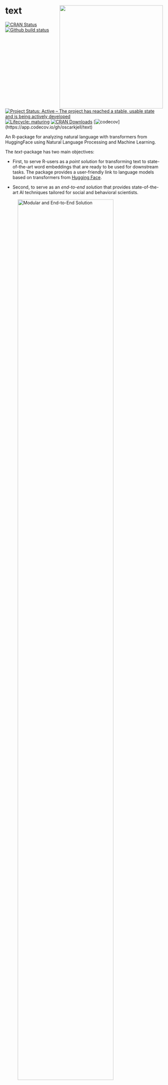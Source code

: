 
<!-- README.md is generated from README.Rmd. Please edit that file -->

# text <img src="man/figures/text_logo_animation.gif" align="right" alt="" width="330" />

<!-- badges: start -->

[![CRAN
Status](https://www.r-pkg.org/badges/version/text)](https://CRAN.R-project.org/package=text)
[![Github build
status](https://github.com/oscarkjell/text/workflows/R-CMD-check/badge.svg)](https://github.com/oscarkjell/text/actions)
[![Project Status: Active – The project has reached a stable, usable
state and is being actively
developed](https://www.repostatus.org/badges/latest/active.svg)](https://www.repostatus.org/#active)
[![Lifecycle:
maturing](https://img.shields.io/badge/lifecycle-maturing-blue.svg)](https://lifecycle.r-lib.org/articles/stages.html#maturing-1)
[![CRAN
Downloads](https://cranlogs.r-pkg.org/badges/grand-total/text)](https://CRAN.R-project.org/package=text)
[![codecov](https://codecov.io/gh/oscarkjell/text/branch/master/graph/badge.svg?)](https://app.codecov.io/gh/oscarkjell/text)

<!-- badges: end -->

An R-package for analyzing natural language with transformers from
HuggingFace using Natural Language Processing and Machine Learning.

The *text*-package has two main objectives:

-   First, to serve R-users as a *point solution* for transforming text
    to state-of-the-art word embeddings that are ready to be used for
    downstream tasks. The package provides a user-friendly link to
    language models based on transformers from [Hugging
    Face](https://huggingface.co/).

-   Second, to serve as an *end-to-end solution* that provides
    state-of-the-art AI techniques tailored for social and behavioral
    scientists.

<figure>
<img src="man/figures/modular_end_solution.png" style="width:85.0%"
alt="Modular and End-to-End Solution" />
<figcaption aria-hidden="true">Modular and End-to-End
Solution</figcaption>
</figure>

*Text* is created through a collaboration between psychology and
computer science to address research needs and ensure state-of-the-art
techniques. It provides powerful functions tailored to test research
hypotheses in social and behavior sciences for both relatively small and
large datasets. *Text* is continuously tested on Ubuntu, Mac OS and
Windows using the latest stable R version.

[Tutorial paper](https://psyarxiv.com/293kt/)

### Short installation guide

Most users simply need to run below installation code. For those
experiencing problems or want more alternatives, please see the
[Extended Installation
Guide](https://www.r-text.org/articles/huggingface_in_r_extended_installation_guide.html/).

For the text-package to work, you first have to install the text-package
in R, and then make it work with text required python packages.

1.  Install text-version (at the moment the second step only works using
    the development version of text from GitHub).

[GitHub](https://github.com/) development version:

``` r
# install.packages("devtools")
devtools::install_github("oscarkjell/text")
```

[CRAN](https://CRAN.R-project.org/package=text) version:

``` r
install.packages("text")
```

2.  Install and initialize text required python packages:

``` r
library(text)

# Install text required python packages in a conda environment (with defaults).
textrpp_install()

# Initialize the installed conda environment.
# save_profile = TRUE saves the settings so that you don't have to run textrpp_initialize() after restarting R. 
textrpp_initialize(save_profile = TRUE)
```

### Point solution for transforming text to embeddings

Recent significant advances in NLP research have resulted in improved
representations of human language (i.e., language models). These
language models have produced big performance gains in tasks related to
understanding human language. Text are making these SOTA models easily
accessible through an interface to
[HuggingFace](https://huggingface.co/docs/transformers/index) in Python.

``` r
library(text)
# Transform the text data to BERT word embeddings
wordembeddings <- textEmbed(Language_based_assessment_data_8, 
                            model = 'bert-base-uncased')
```

*Text* provides many of the contemporary state-of-the-art language
models that are based on deep learning to model word order and context.
Multilingual language models can also represent several languages;
multilingual BERT comprises *104 different languages*.

*Table 1. Some of the available language models*

| Models                         | References                                               | Layers | Dimensions | Language                                                                             |
|:-------------------------------|:---------------------------------------------------------|:-------|:-----------|:-------------------------------------------------------------------------------------|
| ‘bert-base-uncased’            | [Devlin et al. 2019](https://aclanthology.org/N19-1423/) | 12     | 768        | English                                                                              |
| ‘roberta-base’                 | [Liu et al. 2019](https://arxiv.org/abs/1907.11692)      | 12     | 768        | English                                                                              |
| ‘distilbert-base-cased’        | [Sahn et al., 2019](https://arxiv.org/abs/1910.01108)    | 6      | 768        | English                                                                              |
| ‘bert-base-multilingual-cased’ | [Devlin et al. 2019](https://aclanthology.org/N19-1423/) | 12     | 768        | [104 top languages at Wikipedia](https://meta.wikimedia.org/wiki/List_of_Wikipedias) |
| ‘xlm-roberta-large’            | [Liu et al](https://arxiv.org/pdf/1907.11692.pdf)        | 24     | 1024       | [100 language](https://huggingface.co/docs/transformers/multilingual)                |

See [HuggingFace](https://huggingface.co/models/) for a more
comprehensive list of models.

### An end-to-end package

*Text* also provides functions to analyse the word embeddings with
well-tested machine learning algorithms and statistics. The focus is to
analyze and visualize text, and their relation to other text or
numerical variables. An example is functions plotting statistically
significant words in the word embedding space.

``` r
library(text) 
# Use data (DP_projections_HILS_SWLS_100) that have been pre-processed with the textProjectionData function; the preprocessed test-data included in the package is called: DP_projections_HILS_SWLS_100
plot_projection <- textProjectionPlot(
  word_data = DP_projections_HILS_SWLS_100,
  y_axes = TRUE,
  title_top = " Supervised Bicentroid Projection of Harmony in life words",
  x_axes_label = "Low vs. High HILS score",
  y_axes_label = "Low vs. High SWLS score",
  position_jitter_hight = 0.5,
  position_jitter_width = 0.8
)
plot_projection
#> $final_plot
```

<img src="man/figures/README-DPP_plot-1.png" width="100%" />

    #> 
    #> $description
    #> [1] "INFORMATION ABOUT THE PROJECTION type = textProjection words = $ wordembeddings = Information about the embeddings. textEmbedLayersOutput:  model: bert-base-uncased ;  layers: 11 12 . Warnings from python:  Some weights of the model checkpoint at bert-base-uncased were not used when initializing BertModel: ['cls.seq_relationship.bias', 'cls.seq_relationship.weight', 'cls.predictions.transform.LayerNorm.bias', 'cls.predictions.transform.dense.bias', 'cls.predictions.decoder.weight', 'cls.predictions.bias', 'cls.predictions.transform.LayerNorm.weight', 'cls.predictions.transform.dense.weight']\n- This IS expected if you are initializing BertModel from the checkpoint of a model trained on another task or with another architecture (e.g. initializing a BertForSequenceClassification model from a BertForPreTraining model).\n- This IS NOT expected if you are initializing BertModel from the checkpoint of a model that you expect to be exactly identical (initializing a BertForSequenceClassification model from a BertForSequenceClassification model).\n\n textEmbedLayerAggregation: layers =  11 12 aggregate_layers =  concatenate aggregate_tokens =  mean tokens_select =   tokens_deselect =   single_wordembeddings = Information about the embeddings. textEmbedLayersOutput:  model: bert-base-uncased layers: 11 12 . textEmbedLayerAggregation: layers =  11 12 aggregate_layers =  concatenate aggregate_tokens =  mean tokens_select =   tokens_deselect =   x = $ y = $ pca =  aggregation =  mean split =  quartile word_weight_power = 1 min_freq_words_test = 0 Npermutations = 1e+06 n_per_split = 1e+05 type = textProjection words = Language_based_assessment_data_3_100 wordembeddings = Information about the embeddings. textEmbedLayersOutput:  model: bert-base-uncased ;  layers: 11 12 . Warnings from python:  Some weights of the model checkpoint at bert-base-uncased were not used when initializing BertModel: ['cls.seq_relationship.bias', 'cls.seq_relationship.weight', 'cls.predictions.transform.LayerNorm.bias', 'cls.predictions.transform.dense.bias', 'cls.predictions.decoder.weight', 'cls.predictions.bias', 'cls.predictions.transform.LayerNorm.weight', 'cls.predictions.transform.dense.weight']\n- This IS expected if you are initializing BertModel from the checkpoint of a model trained on another task or with another architecture (e.g. initializing a BertForSequenceClassification model from a BertForPreTraining model).\n- This IS NOT expected if you are initializing BertModel from the checkpoint of a model that you expect to be exactly identical (initializing a BertForSequenceClassification model from a BertForSequenceClassification model).\n\n textEmbedLayerAggregation: layers =  11 12 aggregate_layers =  concatenate aggregate_tokens =  mean tokens_select =   tokens_deselect =   single_wordembeddings = Information about the embeddings. textEmbedLayersOutput:  model: bert-base-uncased layers: 11 12 . textEmbedLayerAggregation: layers =  11 12 aggregate_layers =  concatenate aggregate_tokens =  mean tokens_select =   tokens_deselect =   x = Language_based_assessment_data_3_100 y = Language_based_assessment_data_3_100 pca =  aggregation =  mean split =  quartile word_weight_power = 1 min_freq_words_test = 0 Npermutations = 1e+06 n_per_split = 1e+05 type = textProjection words = harmonywords wordembeddings = Information about the embeddings. textEmbedLayersOutput:  model: bert-base-uncased ;  layers: 11 12 . Warnings from python:  Some weights of the model checkpoint at bert-base-uncased were not used when initializing BertModel: ['cls.seq_relationship.bias', 'cls.seq_relationship.weight', 'cls.predictions.transform.LayerNorm.bias', 'cls.predictions.transform.dense.bias', 'cls.predictions.decoder.weight', 'cls.predictions.bias', 'cls.predictions.transform.LayerNorm.weight', 'cls.predictions.transform.dense.weight']\n- This IS expected if you are initializing BertModel from the checkpoint of a model trained on another task or with another architecture (e.g. initializing a BertForSequenceClassification model from a BertForPreTraining model).\n- This IS NOT expected if you are initializing BertModel from the checkpoint of a model that you expect to be exactly identical (initializing a BertForSequenceClassification model from a BertForSequenceClassification model).\n\n textEmbedLayerAggregation: layers =  11 12 aggregate_layers =  concatenate aggregate_tokens =  mean tokens_select =   tokens_deselect =   single_wordembeddings = Information about the embeddings. textEmbedLayersOutput:  model: bert-base-uncased layers: 11 12 . textEmbedLayerAggregation: layers =  11 12 aggregate_layers =  concatenate aggregate_tokens =  mean tokens_select =   tokens_deselect =   x = hilstotal y = swlstotal pca =  aggregation =  mean split =  quartile word_weight_power = 1 min_freq_words_test = 0 Npermutations = 1e+06 n_per_split = 1e+05 INFORMATION ABOUT THE PLOT word_data = word_data k_n_words_to_test = FALSE min_freq_words_test = 1 min_freq_words_plot = 1 plot_n_words_square = 3 plot_n_words_p = 5 plot_n_word_extreme = 5 plot_n_word_frequency = 5 plot_n_words_middle = 5 y_axes = TRUE p_alpha = 0.05 p_adjust_method = none bivariate_color_codes = #398CF9 #60A1F7 #5dc688 #e07f6a #EAEAEA #40DD52 #FF0000 #EA7467 #85DB8E word_size_range = 3 - 8 position_jitter_hight = 0.5 position_jitter_width = 0.8 point_size = 0.5 arrow_transparency = 0.5 points_without_words_size = 0.2 points_without_words_alpha = 0.2 legend_x_position = 0.02 legend_y_position = 0.02 legend_h_size = 0.2 legend_w_size = 0.2 legend_title_size = 7 legend_number_size = 2"
    #> 
    #> $processed_word_data
    #> # A tibble: 583 × 32
    #>    words   x_plotted p_values_x n_g1.x n_g2.x y_plotted p_values_y n_g1.y n_g2.y
    #>    <chr>       <dbl>      <dbl>  <dbl>  <dbl>     <dbl>      <dbl>  <dbl>  <dbl>
    #>  1 able        1.42      0.194       0      1     2.99  0.0000181       0      0
    #>  2 accept…     0.732     0.451      -1      1     1.40  0.0396         -1      1
    #>  3 accord      2.04      0.0651      0      1     3.45  0.00000401      0      1
    #>  4 active      1.46      0.180       0      1     1.92  0.00895         0      1
    #>  5 adapta…     2.40      0.0311      0      0     0.960 0.113           0      0
    #>  6 admiri…     0.161     0.839       0      0     1.58  0.0255          0      0
    #>  7 adrift     -2.64      0.0245     -1      0    -3.17  0.0000422      -1      0
    #>  8 affini…     1.03      0.320       0      1     2.24  0.00324         0      1
    #>  9 agreei…     1.62      0.140       0      1     2.12  0.00500         0      0
    #> 10 alcohol    -2.15      0.0822     -1      0    -1.78  0.0212          0      0
    #> # … with 573 more rows, and 23 more variables: n <dbl>, n.percent <dbl>,
    #> #   N_participant_responses <int>, adjusted_p_values.x <dbl>,
    #> #   adjusted_p_values.y <dbl>, square_categories <dbl>, check_p_square <dbl>,
    #> #   check_p_x_neg <dbl>, check_p_x_pos <dbl>, check_extreme_max_x <dbl>,
    #> #   check_extreme_min_x <dbl>, check_extreme_frequency_x <dbl>,
    #> #   check_middle_x <dbl>, extremes_all_x <dbl>, check_p_y_pos <dbl>,
    #> #   check_p_y_neg <dbl>, check_extreme_max_y <dbl>, …
